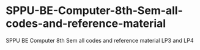 # SPPU-BE-Computer-8th-Sem-all-codes-and-reference-material
SPPU BE Computer 8th Sem all codes and reference material
LP3 and LP4 
